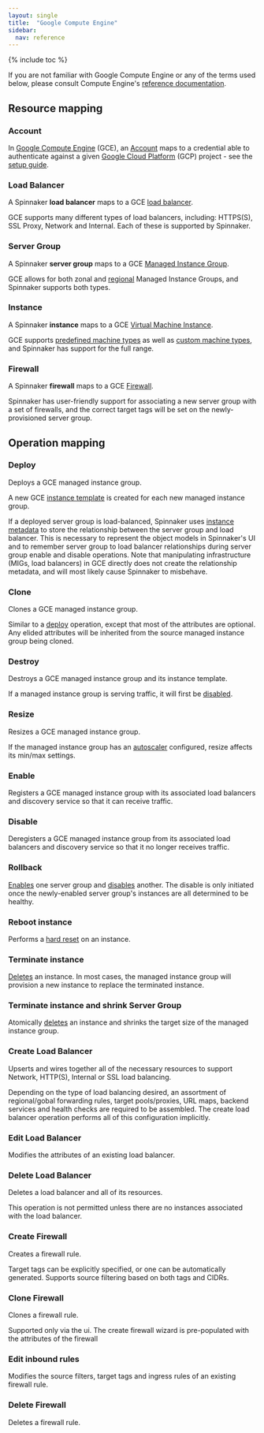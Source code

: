 ```yaml
---
layout: single
title:  "Google Compute Engine"
sidebar:
  nav: reference
---
```


{% include toc %}

If you are not familiar with Google Compute Engine or any of the terms used below, please consult
Compute Engine's [reference documentation](https://cloud.google.com/compute).

## Resource mapping

### Account
In [Google Compute Engine](https://cloud.google.com/compute) (GCE), an [Account](/concepts/providers/#accounts)
maps to a credential able to authenticate against a given [Google Cloud Platform](https://cloud.google.com/) (GCP)
project - see the [setup guide](/setup/providers/gce).

### Load Balancer
A Spinnaker **load balancer** maps to a GCE [load balancer](https://cloud.google.com/compute/docs/load-balancing/).

GCE supports many different types of load balancers, including: HTTPS(S), SSL Proxy, Network and Internal. Each of these
is supported by Spinnaker.

### Server Group
A Spinnaker **server group** maps to a GCE
[Managed Instance Group](https://cloud.google.com/compute/docs/instance-groups/creating-groups-of-managed-instances).

GCE allows for both zonal and
[regional](https://cloud.google.com/compute/docs/instance-groups/distributing-instances-with-regional-instance-groups)
Managed Instance Groups, and Spinnaker supports both types.

### Instance
A Spinnaker **instance** maps to a GCE [Virtual Machine Instance](https://cloud.google.com/compute/docs/instances/).

GCE supports [predefined machine types](https://cloud.google.com/compute/docs/machine-types#predefined_machine_types) as
well as [custom machine types](https://cloud.google.com/compute/docs/machine-types#custom_machine_types), and Spinnaker
has support for the full range.

### Firewall
A Spinnaker **firewall** maps to a GCE [Firewall](https://cloud.google.com/compute/docs/vpc/firewalls).

Spinnaker has user-friendly support for associating a new server group with a set of firewalls, and the correct
target tags will be set on the newly-provisioned server group.

## Operation mapping

### Deploy

Deploys a GCE managed instance group.

A new GCE [instance template](https://cloud.google.com/compute/docs/instance-templates) is created for each new managed
instance group.

If a deployed server group is load-balanced, Spinnaker uses [instance metadata](https://cloud.google.com/compute/docs/storing-retrieving-metadata)
to store the relationship between the server group and load balancer. This is necessary to represent the object models in Spinnaker's UI
and to remember server group to load balancer relationships during server group enable and disable operations.
Note that manipulating infrastructure (MIGs, load balancers) in GCE directly does not create the relationship metadata, and will most likely cause
Spinnaker to misbehave.

### Clone

Clones a GCE managed instance group.

Similar to a [deploy](#deploy) operation, except that most of the attributes are optional. Any elided attributes will be
inherited from the source managed instance group being cloned.

### Destroy

Destroys a GCE managed instance group and its instance template.

If a managed instance group is serving traffic, it will first be [disabled](#disable).

### Resize

Resizes a GCE managed instance group.

If the managed instance group has an [autoscaler](https://cloud.google.com/compute/docs/autoscaler/) configured, resize
affects its min/max settings.

### Enable

Registers a GCE managed instance group with its associated load balancers and discovery service so that it can receive
traffic.

### Disable

Deregisters a GCE managed instance group from its associated load balancers and discovery service so that it no longer
receives traffic.

### Rollback

[Enables](#enable) one server group and [disables](#disable) another. The disable is only initiated once the
newly-enabled server group's instances are all determined to be healthy.

### Reboot instance

Performs a [hard reset](https://cloud.google.com/compute/docs/instances/restarting-an-instance) on an instance.

### Terminate instance

[Deletes](https://cloud.google.com/compute/docs/instances/stopping-or-deleting-an-instance#delete_an_instance) an
instance. In most cases, the managed instance group will provision a new instance to replace the terminated instance.

### Terminate instance and shrink Server Group

Atomically [deletes](https://cloud.google.com/sdk/gcloud/reference/compute/instance-groups/managed/delete-instances) an
instance and shrinks the target size of the managed instance group.

### Create Load Balancer

Upserts and wires together all of the necessary resources to support Network, HTTP(S), Internal or SSL load balancing.

Depending on the type of load balancing desired, an assortment of regional/gobal forwarding rules, target pools/proxies,
URL maps, backend services and health checks are required to be assembled. The create load balancer operation performs all of this configuration implicitly.

### Edit Load Balancer

Modifies the attributes of an existing load balancer.

### Delete Load Balancer

Deletes a load balancer and all of its resources.

This operation is not permitted unless there are no instances associated with the load balancer.

### Create Firewall

Creates a firewall rule.

Target tags can be explicitly specified, or one can be automatically generated. Supports source filtering based on both
tags and CIDRs.

### Clone Firewall

Clones a firewall rule.

Supported only via the ui. The create firewall wizard is pre-populated with the attributes of the firewall

### Edit inbound rules

Modifies the source filters, target tags and ingress rules of an existing firewall rule.

### Delete Firewall

Deletes a firewall rule.
